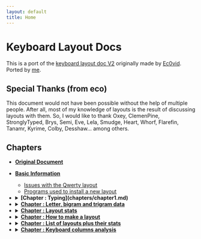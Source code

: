 ```yaml
---
layout: default
title: Home
---
```


# Keyboard Layout Docs
This is a port of the [keyboard layout doc V2](https://bit.ly/layout-doc-v2) originally made by [Ec0vid](https://github.com/ec0vid).
Ported by [me](https://github.com/aoi-buh).

## Special Thanks (from eco)
This document would not have been possible without the help of multiple people. After all, most of my knowledge of layouts is the result of discussing layouts with them. So, I would like to thank Oxey, ClemenPine, StronglyTyped, Brys, Semi, Eve, Lela, Smudge, Heart, Whorf, Flarefin, Tanamr, Kyrime, Colby, Desshaw... among others.

## Chapters
- [**Original Document**](https://bit.ly/layout-doc-v2)
- [**Basic Information**](chapters/preface.md)
    - [Issues with the Qwerty layout](chapters/preface.md#issues-with-the-Qwerty-layout)
    - [Programs used to install a new layout](chapters/preface.md#programs-used-to-install-a-new-layout)

- <details markdown="1">
  <summary markdown="1"><strong>[Chapter : Typing](chapters/chapter1.md)</strong></summary>

	- [Typing basics (7 min)](chapters/chapter1.md#typing-basics)
		- [Touch typing](chapters/chapter1.md#touch-typing)
		- [The home row](chapters/chapter1.md#the-home-row)
		- [The top and bottom row](chapters/chapter1.md#the-top-and-bottom-row)
		- [How to learn a new layout](chapters/chapter1.md#how-to-learn-a-new-layout)
		- [Word tests](chapters/chapter1.md#word-tests)
		- [Punctuation and shift](chapters/chapter1.md#punctuation-and-shift)
		- [Quotes](chapters/chapter1.md#quotes)
		- [Swapping Caps lock and Backspace (on Windows)](chapters/chapter1.md#swapping-caps-lock-and-backspace-(on-windows))

	- [Angle mod (10 min)](chapters/chapter1.md#angle-mod)
		- [Improved typing technique](chapters/chapter1.md#improved-typing-technique)
		- [ANSI and ISO standards](chapters/chapter1.md#ansi-and-iso-standards)
		- [Angle modding a layout](chapters/chapter1.md#angle-modding-a-layout)
			- [ANSI angle mod example](chapters/chapter1.md#ansi-angle-mod-example)
			- [ISO angle mod example](chapters/chapter1.md#iso-angle-mod-example)
		- [Un-angle modding a layout](chapters/chapter1.md#un-angle-modding-a-layout)
		- [Errors to avoid with angle mod](chapters/chapter1.md#errors-to-avoid-with-angle-mod)
			- [Learning a standard layout with angle mod fingering (angle cheat)](chapters/chapter1.md#learning-a-standard-layout-with-angle-mod-fingering-(angle-cheat))
			- [Learning an angled modded layout with standard fingering](chapters/chapter1.md#learning-an-angled-modded-layout-with-standard-fingering)
		- [How to tell if a layout is angle modded or not](chapters/chapter1.md#how-to-tell-if-a-layout-is-angle-modded-or-not)

  </details>

- <details markdown="1">
  <summary><strong><a href="chapters/chapter2.md">Chapter : Letter, bigram and trigram data</a></strong></summary>

	- [English data (5 min)](chapters/chapter2.md#english-data)
		- [English letter frequency](chapters/chapter2.md#english-letter-frequency)
		- [Top 50 bigrams](chapters/chapter2.md#top-50-bigrams)
		- [Top 50 trigrams](chapters/chapter2.md#top-50-trigrams)
		- [Extended bigram tables](chapters/chapter2.md#extended-bigram-tables)
		- [Vowel + vowel bigrams](chapters/chapter2.md#vowel-+-vowel-bigrams)
		- [Consonant + consonant bigrams](chapters/chapter2.md#consonant-+-consonant-bigrams)
		- [Consonant + vowel bigrams](chapters/chapter2.md#consonant-+-vowel-bigrams)
		- [Double letters](chapters/chapter2.md#double-letters)
		- [Consonant only trigrams](chapters/chapter2.md#consonant-only-trigrams)
		- [Consonant only trigrams (excluding Y)](chapters/chapter2.md#consonant-only-trigrams-(excluding-y))
		- [Top words with apostrophe](chapters/chapter2.md#top-words-with-apostrophe)
		- [Top trigrams with apostrophe](chapters/chapter2.md#top-trigrams-with-apostrophe)

  </details>

- <details markdown="1">
  <summary><strong><a href="chapters/chapter3.md">Chapter : Layout stats</a></strong></summary>

	- [SFBs, SFSs and distance (18 min)](chapters/chapter3.md#sfbs,-sfss-and-distance)
		- [Same finger bigrams (SFBs)](chapters/chapter3.md#same-finger-bigrams-(sfbs))
		- [Calculating the distance between two keys](chapters/chapter3.md#calculating-the-distance-between-two-keys)
		- [1U and 2U SFB](chapters/chapter3.md#1u-and-2u-sfb)
		- [Diagonals](chapters/chapter3.md#diagonals)
		- [Same finger Skipgrams (SFSs)](chapters/chapter3.md#same-finger-skipgrams-(sfss))
		- [Distance on a layout](chapters/chapter3.md#distance-on-a-layout)
		- [Decentivicing 2U SFBs and SFSs](chapters/chapter3.md#decentivicing-2u-sfbs-and-sfss)
		- [Weights for each finger](chapters/chapter3.md#weights-for-each-finger)
		- [Distributing movement across the fingers](chapters/chapter3.md#distributing-movement-across-the-fingers)
		- [Distance on Qwerty](chapters/chapter3.md#distance-on-qwerty)
		- [Examples of bad words on Qwerty](chapters/chapter3.md#examples-of-bad-words-on-qwerty)
			- [Heavy SFS words on Qwerty](chapters/chapter3.md#heavy-sfs-words-on-qwerty)
			- [Heavy SFB words on Qwerty](chapters/chapter3.md#heavy-sfb-words-on-qwerty)

	- [Alt fingering, SFB collisions and sliding (6 min)](chapters/chapter3.md#alt-fingering,-sfb-collisions-and-sliding)
		- [Alt fingering](chapters/chapter3.md#alt-fingering)
		- [SFB collisions](chapters/chapter3.md#sfb-collisions)
		- [Designing a layout with alt fingering in mind](chapters/chapter3.md#designing-a-layout-with-alt-fingering-in-mind)
		- [Most comfortable alt fingers](chapters/chapter3.md#most-comfortable-alt-fingers)
			- [On row stagger](chapters/chapter3.md#on-row-stagger)
			- [On matrix](chapters/chapter3.md#on-matrix)
		- [Sliding](chapters/chapter3.md#sliding)

	- [Scissors (11 min)](chapters/chapter3.md#scissors)
		- [Full scissors bigrams (FSBs)](chapters/chapter3.md#full-scissors-bigrams-(fsbs))
		- [Full scissor skipgrams (FSSs)](chapters/chapter3.md#full-scissor-skipgrams-(fsss))
		- [Half scissors bigrams (HSBs)](chapters/chapter3.md#half-scissors-bigrams-(hsbs))
		- [Half scissor skipgrams (HSSs)](chapters/chapter3.md#half-scissor-skipgrams-(hsss))
		- [Scissor list](chapters/chapter3.md#scissor-list)
			- [With standard fingering](chapters/chapter3.md#with-standard-fingering)
				- [Full scissors](chapters/chapter3.md#full-scissors)
				- [Half scissors](chapters/chapter3.md#half-scissors)
			- [With angle mod fingering](chapters/chapter3.md#with-angle-mod-fingering)
				- [Full scissors](chapters/chapter3.md#full-scissors)
				- [Half scissors](chapters/chapter3.md#half-scissors)
		- [Minimizing scissors](chapters/chapter3.md#minimizing-scissors)
			- [Reducing bottom row middle and ring finger use as a whole](chapters/chapter3.md#reducing-bottom-row-middle-and-ring-finger-use-as-a-whole)
			- [Strategically avoiding scissors](chapters/chapter3.md#strategically-avoiding-scissors)
			- [Common scissors in layouts](chapters/chapter3.md#common-scissors-in-layouts)
		- [Row skips vs scissors](chapters/chapter3.md#row-skips-vs-scissors)

	- [Lateral stretches (10 min)](chapters/chapter3.md#lateral-stretches)
		- [The center column](chapters/chapter3.md#the-center-column)
		- [Lateral stretch bigrams (LSBs)](chapters/chapter3.md#lateral-stretch-bigrams-(lsbs))
		- [Lateral stretch skipgrams (LSSs)](chapters/chapter3.md#lateral-stretch-skipgrams-(lsss))
		- [Row stagger vs matrix LSBs](chapters/chapter3.md#row-stagger-vs-matrix-lsbs)
			- [LSBs on matrix only](chapters/chapter3.md#lsbs-on-matrix-only)
			- [LSBs on row stagger only](chapters/chapter3.md#lsbs-on-row-stagger-only)
			- [LSBs on both matrix and row stagger](chapters/chapter3.md#lsbs-on-both-matrix-and-row-stagger)
				- [Same length](chapters/chapter3.md#same-length)
				- [Longer on row stagger](chapters/chapter3.md#longer-on-row-stagger)
			- [Angle mod specific LSBs](chapters/chapter3.md#angle-mod-specific-lsbs)
		- [Vowel hand and LSBs](chapters/chapter3.md#vowel-hand-and-lsbs)
		- [Minimizing stretches](chapters/chapter3.md#minimizing-stretches)
			- [Reducing center column use as a whole](chapters/chapter3.md#reducing-center-column-use-as-a-whole)
			- [Strategically avoiding stretches](chapters/chapter3.md#strategically-avoiding-stretches)

	- [Trigram stats (14 min)](chapters/chapter3.md#trigram-stats)
		- [Alts, rolls, 3rolls & redir](chapters/chapter3.md#alts,-rolls,-3rolls-&-redir)
		- [The relation between alts, rolls, 3rolls and redir](chapters/chapter3.md#the-relation-between-alts,-rolls,-3rolls-and-redir)
		- [Balancing alternation & rolling](chapters/chapter3.md#balancing-alternation-&-rolling)
		- [Which consonants lead to higher or lower rolling](chapters/chapter3.md#which-consonants-lead-to-higher-or-lower-rolling)
		- [Common trigrams, rolls & alternation](chapters/chapter3.md#common-trigrams,-rolls-&-alternation)
		- [Roll comfort](chapters/chapter3.md#roll-comfort)
		- [Which consonants lead to higher or lower redirects](chapters/chapter3.md#which-consonants-lead-to-higher-or-lower-redirects)
		- [Common trigrams & redirects](chapters/chapter3.md#common-trigrams-&-redirects)
		- [“Weak” redirects](chapters/chapter3.md#“weak”-redirects)
		- [Common trigrams & 3rolls](chapters/chapter3.md#common-trigrams-&-3rolls)

  </details>

- <details markdown="1">
  <summary><strong><a href="chapters/chapter4.md">Chapter : How to make a layout</a></strong></summary>

	- [Layout structure (8 min)](chapters/chapter4.md#layout-structure)
		- [Letter stacks](chapters/chapter4.md#letter-stacks)
		- [One consonant stack](chapters/chapter4.md#one-consonant-stack)
		- [One vowel stack](chapters/chapter4.md#one-vowel-stack)
		- [Two stacks (1 vowel + 1 consonant)](chapters/chapter4.md#two-stacks-(1-vowel-+-1-consonant))
			- [With C on index](chapters/chapter4.md#with-c-on-index)
			- [With C on pinky](chapters/chapter4.md#with-c-on-pinky)
			- [With a U column](chapters/chapter4.md#with-a-u-column)
		- [Summary table](chapters/chapter4.md#summary-table)

	- [Vowel blocks and punctuation (14 min)](chapters/chapter4.md#vowel-blocks-and-punctuation)
		- [Challenging the home row convention](chapters/chapter4.md#challenging-the-home-row-convention)
		- [OE stack](chapters/chapter4.md#oe-stack)
				- [UA OE YI](chapters/chapter4.md#ua-oe-yi)
				- [OE UI A](chapters/chapter4.md#oe-ui-a)
		- [OA stack](chapters/chapter4.md#oa-stack)
				- [OA UE I](chapters/chapter4.md#oa-ue-i)
				- [UE OA YI](chapters/chapter4.md#ue-oa-yi)
				- [OA UI E](chapters/chapter4.md#oa-ui-e)
		- [Without OE or OA](chapters/chapter4.md#without-oe-or-oa)
				- [UE YI O](chapters/chapter4.md#ue-yi-o)
				- [UE A O](chapters/chapter4.md#ue-a-o)
		- [Letter U on the consonant hand (very rare)](chapters/chapter4.md#letter-u-on-the-consonant-hand-(very-rare))
		- [Avoiding an UIY column](chapters/chapter4.md#avoiding-an-uiy-column)
		- [Punctuation SFBs](chapters/chapter4.md#punctuation-sfbs)
				- [Vowels + punctuation](chapters/chapter4.md#vowels-+-punctuation)
				- [Consonants + punctuation](chapters/chapter4.md#consonants-+-punctuation)
				- [Other](chapters/chapter4.md#other)
		- [Punctuation setup examples](chapters/chapter4.md#punctuation-setup-examples)
		- [On what finger should the consonants on the vowel hand be?](chapters/chapter4.md#on-what-finger-should-the-consonants-on-the-vowel-hand-be?)
			- [Consonant index (+ vowels on middle, ring and pinky)](chapters/chapter4.md#consonant-index-(+-vowels-on-middle,-ring-and-pinky))
			- [Consonant pinky/ring (+ vowels on ring/pinky, middle and index)](chapters/chapter4.md#consonant-pinky/ring-(+-vowels-on-ring/pinky,-middle-and-index))

	- [Consonant blocks (7 min)](chapters/chapter4.md#consonant-blocks)
		- [Consonant patterns](chapters/chapter4.md#consonant-patterns)
		- [HN stack (most popular)](chapters/chapter4.md#hn-stack-(most-popular))
				- [LR + HNB](chapters/chapter4.md#lr-+-hnb)
				- [LR + HNM](chapters/chapter4.md#lr-+-hnm)
				- [WR + HNL](chapters/chapter4.md#wr-+-hnl)
		- [HR stack](chapters/chapter4.md#hr-stack)
				- [FSV + LRH](chapters/chapter4.md#fsv-+-lrh)
				- [PNB + LRH](chapters/chapter4.md#pnb-+-lrh)
		- [RN stack](chapters/chapter4.md#rn-stack)
				- [LHM or LH + RN](chapters/chapter4.md#lhm-or-lh-+-rn)
				- [LTM + RN](chapters/chapter4.md#ltm-+-rn)
				- [LS + RN](chapters/chapter4.md#ls-+-rn)
		- [Without HN, HR or RN](chapters/chapter4.md#without-hn,-hr-or-rn)
				- [LR + CS](chapters/chapter4.md#lr-+-cs)
				- [LNM or LN + CS](chapters/chapter4.md#lnm-or-ln-+-cs)
				- [LHM + CS](chapters/chapter4.md#lhm-+-cs)
				- [LTM + CS](chapters/chapter4.md#ltm-+-cs)

  </details>

- <details markdown="1">
  <summary><strong><a href="chapters/chapter5.md">Chapter : List of layouts plus their stats</a></strong></summary>

	- [Layout subgroups (8 min)](chapters/chapter5.md#layout-subgroups)
		- [Classifying layouts](chapters/chapter5.md#classifying-layouts)
		- [Layout stat table](chapters/chapter5.md#layout-stat-table)
		- [How the stats were obtained](chapters/chapter5.md#how-the-stats-were-obtained)
		- [Stats thresholds](chapters/chapter5.md#stats-thresholds)
		- [Hand balance nuances](chapters/chapter5.md#hand-balance-nuances)

	- [Colemak-like layouts (4 min)](chapters/chapter5.md#colemak-like-layouts)
		- [Colemak](chapters/chapter5.md#colemak)
		- [Colemak-like arrangements](chapters/chapter5.md#colemak-like-arrangements)
			- [HNLM index + 4 vowels](chapters/chapter5.md#hnlm-index-+-4-vowels)
				- [ARST](chapters/chapter5.md#arst)
			- [FNHPB index + 4 vowels](chapters/chapter5.md#fnhpb-index-+-4-vowels)
				- [ARST / ARTS](chapters/chapter5.md#arst-/-arts)
				- [ISRT / IRST](chapters/chapter5.md#isrt-/-irst)

	- [Inward rotation layouts (18 min)](chapters/chapter5.md#inward-rotation-layouts)
		- [In-rolls & out-rolls](chapters/chapter5.md#in-rolls-&-out-rolls)
		- [How to arrange the vowels for in-rolls](chapters/chapter5.md#how-to-arrange-the-vowels-for-in-rolls)
				- [YI OE UA vowel block](chapters/chapter5.md#yi-oe-ua-vowel-block)
				- [YI OA UE,  I OA UE  &  E OA UI vowel blocks](chapters/chapter5.md#yi-oa-ue,--i-oa-ue--&--e-oa-ui-vowel-blocks)
		- [How to arrange the consonants for in-rolls](chapters/chapter5.md#how-to-arrange-the-consonants-for-in-rolls)
			- [Consonants on the vowel hand](chapters/chapter5.md#consonants-on-the-vowel-hand)
			- [Consonants on the consonant hand](chapters/chapter5.md#consonants-on-the-consonant-hand)
			- [N & H on separate hands](chapters/chapter5.md#n-&-h-on-separate-hands)
		- [Avoiding a NH column](chapters/chapter5.md#avoiding-a-nh-column)
		- [In-roll ratio](chapters/chapter5.md#in-roll-ratio)
		- [Out-rolls vs alternation](chapters/chapter5.md#out-rolls-vs-alternation)
		- [Layout arrangements for in-rolls](chapters/chapter5.md#layout-arrangements-for-in-rolls)
			- [H + vowels](chapters/chapter5.md#h-+-vowels)
				- [NRST / NSRT / NRTS / RSNT…](chapters/chapter5.md#nrst-/-nsrt-/-nrts-/-rsnt…)
			- [NR + vowels](chapters/chapter5.md#nr-+-vowels)
				- [CSTH](chapters/chapter5.md#csth)
				- [STHC](chapters/chapter5.md#sthc)
			- [N or NL + vowels](chapters/chapter5.md#n-or-nl-+-vowels)
				- [RSTH](chapters/chapter5.md#rsth)
				- [TRSH](chapters/chapter5.md#trsh)
			- [LRW + vowels](chapters/chapter5.md#lrw-+-vowels)
				- [NSTH](chapters/chapter5.md#nsth)
			- [C + vowels](chapters/chapter5.md#c-+-vowels)
				- [NSTH](chapters/chapter5.md#nsth)

	- [High roll - mid redirect layouts (18 min)](chapters/chapter5.md#high-roll---mid-redirect-layouts)
		- [Rolls & redirects](chapters/chapter5.md#rolls-&-redirects)
		- [Basics](chapters/chapter5.md#basics)
		- [Layout arrangements for high roll - mid redirects](chapters/chapter5.md#layout-arrangements-for-high-roll---mid-redirects)
			- [NH + vowels](chapters/chapter5.md#nh-+-vowels)
				- [CRST](chapters/chapter5.md#crst)
				- [STRD / SRTD / SRTC](chapters/chapter5.md#strd-/-srtd-/-srtc)
			- [HM or HML + vowels](chapters/chapter5.md#hm-or-hml-+-vowels)
				- [NRTS / RNTS](chapters/chapter5.md#nrts-/-rnts)
				- [SNTC / SNTD / STND](chapters/chapter5.md#sntc-/-sntd-/-stnd)
			- [LRH + vowels](chapters/chapter5.md#lrh-+-vowels)
				- [SNTM / NSTM / NSTD](chapters/chapter5.md#sntm-/-nstm-/-nstd)
		- [Space thumb optimization](chapters/chapter5.md#space-thumb-optimization)
			- [Space trigrams](chapters/chapter5.md#space-trigrams)
			- [How rolls and redirects involving space work](chapters/chapter5.md#how-rolls-and-redirects-involving-space-work)
			- [Example of analyzing space trigrams in a layout](chapters/chapter5.md#example-of-analyzing-space-trigrams-in-a-layout)
			- [a200 analyzer](chapters/chapter5.md#a200-analyzer)
			- [Hand balance and space](chapters/chapter5.md#hand-balance-and-space)
			- [Keeping your current space thumb](chapters/chapter5.md#keeping-your-current-space-thumb)

	- [3roll layouts (1 min)](chapters/chapter5.md#3roll-layouts)
		- [3rolls](chapters/chapter5.md#3rolls)
		- [Layout arrangements for 3rolls](chapters/chapter5.md#layout-arrangements-for-3rolls)
				- [SEHT / REHT / INTS](chapters/chapter5.md#seht-/-reht-/-ints)

	- [High alternation layouts (15 min)](chapters/chapter5.md#high-alternation-layouts)
		- [Alternation](chapters/chapter5.md#alternation)
		- [Layout arrangements for high alternation](chapters/chapter5.md#layout-arrangements-for-high-alternation)
			- [H + vowels](chapters/chapter5.md#h-+-vowels)
				- [NRTS / NRST](chapters/chapter5.md#nrts-/-nrst)
				- [CSNT](chapters/chapter5.md#csnt)
			- [C + vowels](chapters/chapter5.md#c-+-vowels)
				- [SRNT / SRHT / SRTN / STRN (NH column)](chapters/chapter5.md#srnt-/-srht-/-srtn-/-strn-(nh-column))
				- [NSTR / SNTR / NSRT / SNRT (LHR column)](chapters/chapter5.md#nstr-/-sntr-/-nsrt-/-snrt-(lhr-column))
				- [SHRT / SNHT / SNTH / HSNT (RN column)](chapters/chapter5.md#shrt-/-snht-/-snth-/-hsnt-(rn-column))
				- [RSNT / SNRT](chapters/chapter5.md#rsnt-/-snrt)
			- [S + vowels](chapters/chapter5.md#s-+-vowels)
			- [T + vowels](chapters/chapter5.md#t-+-vowels)
			- [Other](chapters/chapter5.md#other)

  </details>

- <details markdown="1">
  <summary><strong><a href="chapters/chapter.md">Chapter : Keyboard columns analysis</a></strong></summary>

	- [Info given for each consonant](chapters/chapter6.md#info-given-for-each-consonant)
		- [Pairs](chapters/chapter6.md#pairs)
		- [SFB thresholds](chapters/chapter6.md#sfb-thresholds)
		- [Columns](chapters/chapter6.md#columns)

	- [Movement on the index vs the other fingers](chapters/chapter6.md#movement-on-the-index-vs-the-other-fingers)

	- [High movement columns and alt fingering](chapters/chapter6.md#high-movement-columns-and-alt-fingering)

	- [Index finger columns](chapters/chapter6.md#index-finger-columns)
		- [Standard fingering](chapters/chapter6.md#standard-fingering)
		- [Angle mod fingering](chapters/chapter6.md#angle-mod-fingering)

	- [Main consonants](chapters/chapter6.md#main-consonants)
		- [Letter T](chapters/chapter6.md#letter-t)
		- [Letter N](chapters/chapter6.md#letter-n)
		- [Letter S](chapters/chapter6.md#letter-s)
		- [Letter H](chapters/chapter6.md#letter-h)
		- [Letter R](chapters/chapter6.md#letter-r)
		- [Letter L](chapters/chapter6.md#letter-l)
		- [Letter D](chapters/chapter6.md#letter-d)
		- [Letter C](chapters/chapter6.md#letter-c)

	- [Remaining consonants](chapters/chapter6.md#remaining-consonants)
		- [Letter Y](chapters/chapter6.md#letter-y)
		- [Letter W](chapters/chapter6.md#letter-w)
		- [Letter M](chapters/chapter6.md#letter-m)
		- [Letter F](chapters/chapter6.md#letter-f)
		- [Letter P](chapters/chapter6.md#letter-p)
		- [Letter G](chapters/chapter6.md#letter-g)
		- [Letter B](chapters/chapter6.md#letter-b)
		- [Letter V](chapters/chapter6.md#letter-v)
		- [Letter K](chapters/chapter6.md#letter-k)

  </details>
